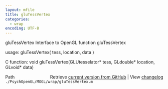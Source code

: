 ```yaml
---
layout: mfile
title: gluTessVertex
categories:
  - wrap
encoding: UTF-8
---
```


gluTessVertex  Interface to OpenGL function gluTessVertex  

usage:  gluTessVertex( tess, location, data )  

C function:  void gluTessVertex(GLUtesselator\* tess, GLdouble\* location, GLvoid\* data)  


<div class="code_header" style="text-align:right;">
  <span style="float:left;">Path&nbsp;&nbsp;</span> <span class="counter">Retrieve <a href=
  "https://raw.github.com/Psychtoolbox-3/Psychtoolbox-3/beta/./PsychOpenGL/MOGL/wrap/gluTessVertex.m">current version from GitHub</a> | View <a href=
  "https://github.com/Psychtoolbox-3/Psychtoolbox-3/commits/beta/./PsychOpenGL/MOGL/wrap/gluTessVertex.m">changelog</a></span>
</div>
<div class="code">
  <code>./PsychOpenGL/MOGL/wrap/gluTessVertex.m</code>
</div>
